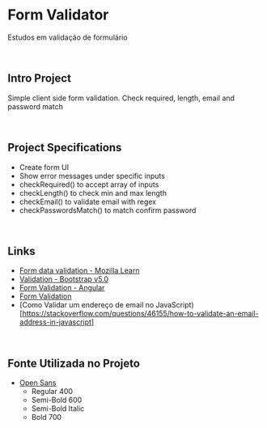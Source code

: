 # Form Validator 

Estudos em validação de formulário

<br>

## Intro Project

Simple client side form validation. Check required, length, email and password match

<br>

## Project Specifications

- Create form UI
- Show error messages under specific inputs
- checkRequired() to accept array of inputs
- checkLength() to check min and max length
- checkEmail() to validate email with regex
- checkPasswordsMatch() to match confirm password

<br>

## Links

+ [Form data validation - Mozilla Learn](https://developer.mozilla.org/pt-BR/docs/Learn/Forms/Form_validation)
+ [Validation - Bootstrap v5.0](https://getbootstrap.com/docs/5.0/forms/validation/)
+ [Form Validation - Angular](https://angular.io/guide/form-validation)
+ [Form Validation](https://formvalidation.io/)
+ [Como Validar um endereço de email no JavaScript)[https://stackoverflow.com/questions/46155/how-to-validate-an-email-address-in-javascript]

<br>

## Fonte Utilizada no Projeto

+ [Open Sans](https://fonts.google.com/specimen/Open+Sans?query=open+)
  + Regular 400
  + Semi-Bold 600
  + Semi-Bold Italic
  + Bold 700

